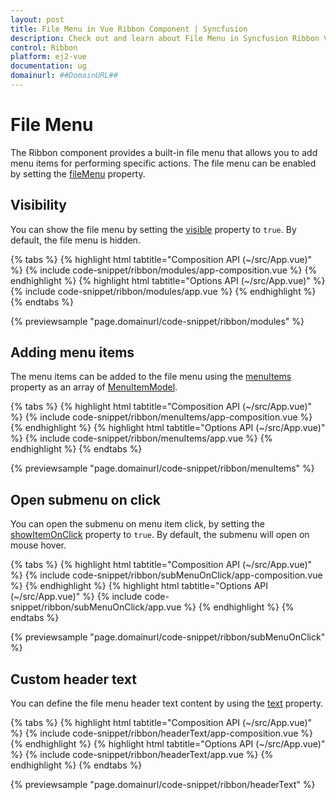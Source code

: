 ```yaml
---
layout: post
title: File Menu in Vue Ribbon Component | Syncfusion
description: Check out and learn about File Menu in Syncfusion Ribbon Vue Component of Syncfusion Essential JS 2 and more.
control: Ribbon
platform: ej2-vue
documentation: ug
domainurl: ##DomainURL##
---
```


# File Menu

The Ribbon component provides a built-in file menu that allows you to add menu items for performing specific actions. The file menu can be enabled by setting the [fileMenu](https://ej2.syncfusion.com/vue/documentation/api/ribbon#filemenu) property.

## Visibility 

You can show the file menu by setting the [visible](https://ej2.syncfusion.com/vue/documentation/api/ribbon/fileMenuSettingsModel/#visible) property to `true`. By default, the file menu is hidden.

{% tabs %}
{% highlight html tabtitle="Composition API (~/src/App.vue)" %}
{% include code-snippet/ribbon/modules/app-composition.vue %}
{% endhighlight %}
{% highlight html tabtitle="Options API (~/src/App.vue)" %}
{% include code-snippet/ribbon/modules/app.vue %}
{% endhighlight %}
{% endtabs %}

{% previewsample "page.domainurl/code-snippet/ribbon/modules" %}

## Adding menu items

The menu items can be added to the file menu using the [menuItems](https://ej2.syncfusion.com/vue/documentation/api/ribbon/fileMenuSettingsModel/#menuitems) property as an array of [MenuItemModel](https://ej2.syncfusion.com/vue/documentation/api/menu/menuItemModel/).

{% tabs %}
{% highlight html tabtitle="Composition API (~/src/App.vue)" %}
{% include code-snippet/ribbon/menuItems/app-composition.vue %}
{% endhighlight %}
{% highlight html tabtitle="Options API (~/src/App.vue)" %}
{% include code-snippet/ribbon/menuItems/app.vue %}
{% endhighlight %}
{% endtabs %}

{% previewsample "page.domainurl/code-snippet/ribbon/menuItems" %}

## Open submenu on click

You can open the submenu on menu item click, by setting the [showItemOnClick](https://ej2.syncfusion.com/vue/documentation/api/ribbon/fileMenuSettingsModel/#showitemonclick) property to `true`. By default, the submenu will open on mouse hover.

{% tabs %}
{% highlight html tabtitle="Composition API (~/src/App.vue)" %}
{% include code-snippet/ribbon/subMenuOnClick/app-composition.vue %}
{% endhighlight %}
{% highlight html tabtitle="Options API (~/src/App.vue)" %}
{% include code-snippet/ribbon/subMenuOnClick/app.vue %}
{% endhighlight %}
{% endtabs %}

{% previewsample "page.domainurl/code-snippet/ribbon/subMenuOnClick" %}

## Custom header text

You can define the file menu header text content by using the [text](https://ej2.syncfusion.com/vue/documentation/api/ribbon/fileMenuSettingsModel/#text) property.

{% tabs %}
{% highlight html tabtitle="Composition API (~/src/App.vue)" %}
{% include code-snippet/ribbon/headerText/app-composition.vue %}
{% endhighlight %}
{% highlight html tabtitle="Options API (~/src/App.vue)" %}
{% include code-snippet/ribbon/headerText/app.vue %}
{% endhighlight %}
{% endtabs %}

{% previewsample "page.domainurl/code-snippet/ribbon/headerText" %}